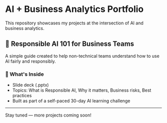 # AI + Business Analytics Portfolio

This repository showcases my projects at the intersection of AI and business analytics.

## 📘 Responsible AI 101 for Business Teams

A simple guide created to help non-technical teams understand how to use AI fairly and responsibly.

### 📂 What's Inside
- Slide deck (.pptx)
- Topics: What is Responsible AI, Why it matters, Business risks, Best practices
- Built as part of a self-paced 30-day AI learning challenge




---

Stay tuned — more projects coming soon!
